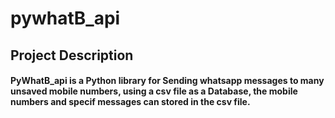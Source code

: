 # pywhatB_api

## Project Description
#### PyWhatB_api is a Python library for Sending whatsapp messages to many unsaved mobile numbers, using a csv file as a Database, the mobile numbers and specif messages can stored in the csv file.
